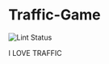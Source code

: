 # Traffic-Game
![Lint Status](https://github.com/ZackBarbari/Traffic-Game/actions/workflows/super-linter.yml/badge.svg)

I LOVE TRAFFIC
